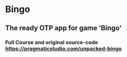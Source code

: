 # Bingo

## The ready OTP app for game 'Bingo'

### Full Course and original source-code https://pragmaticstudio.com/unpacked-bingo